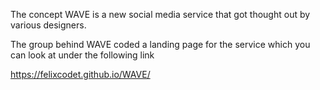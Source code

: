 The concept WAVE is a new social media service that got thought out by various designers.

The group behind WAVE coded a landing page for the service which you can look at under the following link

https://felixcodet.github.io/WAVE/
